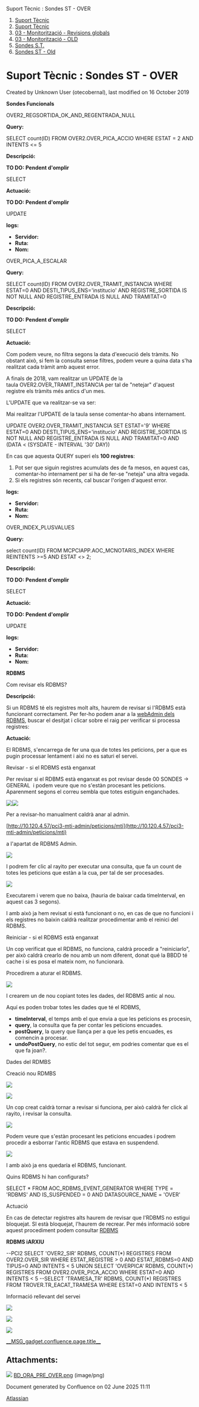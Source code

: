Suport Tècnic : Sondes ST - OVER  

1.  [Suport Tècnic](index.md)
2.  [Suport Tècnic](13893782.md)
3.  [03 - Monitorització - Revisions globals](26313327.md)
4.  [03 - Monitorització - OLD](128647245.md)
5.  [Sondes S.T.](Sondes-S.T._30869120.md)
6.  [Sondes ST - Old](Sondes-ST---Old_41522507.md)

Suport Tècnic : Sondes ST - OVER
================================

Created by Unknown User (otecobernal), last modified on 16 October 2019

**Sondes Funcionals**

OVER2\_REGSORTIDA\_OK\_AND\_REGENTRADA\_NULL

  

**Query:**

SELECT count(ID) FROM OVER2.OVER\_PICA\_ACCIO WHERE ESTAT = 2 AND INTENTS <= 5

**Descripció:** 

**TO DO: Pendent d'omplir**

SELECT 

  

**Actuació:** 

**TO DO: Pendent d'omplir**

UPDATE

  

**logs:** 

*   **Servidor:**
*   **Ruta:**
*   **Nom:**  

OVER\_PICA\_A\_ESCALAR

  

**Query:**

SELECT count(ID) FROM OVER2.OVER\_TRAMIT\_INSTANCIA WHERE ESTAT=0 AND DESTI\_TIPUS\_ENS='institucio' AND REGISTRE\_SORTIDA IS NOT NULL AND REGISTRE\_ENTRADA IS NULL AND TRAMITAT=0

**Descripció:** 

**TO DO: Pendent d'omplir**

SELECT 

  

**Actuació:** 

Com podem veure, no filtra segons la data d'execució dels tràmits. No obstant això, si fem la consulta sense filtres, podem veure a quina data s'ha realitzat cada tràmit amb aquest error.

A finals de 2018, vam realitzar un UPDATE de la taula OVER2.OVER\_TRAMIT\_INSTANCIA per tal de "netejar" d'aquest registre els tràmits més antics d'un mes.

L'UPDATE que va realitzar-se va ser:

Mai realitzar l'UPDATE de la taula sense comentar-ho abans internament.

UPDATE OVER2.OVER\_TRAMIT\_INSTANCIA
SET ESTAT='9'
WHERE ESTAT=0 
AND DESTI\_TIPUS\_ENS='institucio' 
AND REGISTRE\_SORTIDA IS NOT NULL
AND REGISTRE\_ENTRADA IS NULL 
AND TRAMITAT=0
AND (DATA < (SYSDATE - INTERVAL '30' DAY))

En cas que aquesta QUERY superi els **100 registres**:

1.  Pot ser que siguin registres acumulats des de fa mesos, en aquest cas, comentar-ho internament per si ha de fer-se "neteja" una altra vegada.
2.  Si els registres són recents, cal buscar l'origen d'aquest error.

  

**logs:** 

*   **Servidor:**
*   **Ruta:**
*   **Nom:**  

OVER\_INDEX\_PLUSVALUES

  

**Query:**

select count(ID) FROM MCPCIAPP.AOC\_MCNOTARIS\_INDEX WHERE REINTENTS >=5 AND ESTAT <> 2;

  
  

**Descripció:** 

**TO DO: Pendent d'omplir**

SELECT 

  

**Actuació:** 

**TO DO: Pendent d'omplir**

UPDATE

  

**logs:** 

*   **Servidor:**
*   **Ruta:**
*   **Nom:**  

**RDBMS**

Com revisar els RDBMS?

  

**Descripció:** 

Si un RDBMS té els registres molt alts, haurem de revisar si l'RDBMS està funcionant correctament. Per fer-ho podem anar a la [webAdmin dels RDBMS](http://admin3.app.aoc.cat/pci3-rdbmseg-admin/), buscar el desitjat i clicar sobre el raig per verificar si processa registres:

  

**Actuació:** 

  

El RDBMS, s'encarrega de fer una qua de totes les peticions, per a que es pugin processar lentament i aixì no es saturi el servei.

Revisar - si el RDBMS està enganxat

Per revisar si el RDBMS està enganxat es pot revisar desde 00 SONDES → GENERAL  i podem veure que no s'estàn procesant les peticions. Aparenment segons el correu sembla que totes estiguin enganchades.

![](attachments/41521689/41521706.png)![](attachments/41521689/41521708.png)

Per a revisar-ho manualment caldrà anar al admin.

[http://10.120.4.57/pci3-mti-admin/peticions/mti](http://10.120.4.57/pci3-mti-admin/peticions/mti)

a l'apartat de RDBMS Admin.

![](attachments/41521689/41521699.png)

I podrem fer clic al rayito per executar una consulta, que fa un count de totes les peticions que estàn a la cua, per tal de ser procesades. 

![](attachments/41521689/41521709.png)

Executarem i verem que no baixa, (hauria de baixar cada timeInterval, en aquest cas 3 segons).

I amb això ja hem revisat si està funcionant o no, en cas de que no funcioni i els registres no baixin caldrà realitzar procedimentar amb el reinici del RDBMS.

  

Reiniciar - si el RDBMS està enganxat

  

Un cop verificat que el RDBMS, no funciona, caldrà procedir a "reiniciarlo", per això caldrà crearlo de nou amb un nom diferent, donat qué la BBDD té cache i si es posa el mateix nom, no funcionarà.

Procedirem a aturar el RDBMS.

![](attachments/41521689/41521711.png)

I crearem un de nou copiant totes les dades, del RDBMS antic al nou. 

Aquí es poden trobar totes les dades que té el RDBMS,

*   **timeInterval**, el temps amb el que envia a que les peticions es procesin, 
*   **query**, la consulta que fa per contar les peticions encuades.
*   **postQuery**, la query que llança per a que les petis encuades, es comencin a procesar.
*   **undoPostQuery**, no estic del tot segur, em podries comentar que es el que fa joan?.

Dades del RDMBS 

Creació nou RDMBS

![](attachments/41521689/41521712.png)

![](attachments/41521689/41521713.png)

  
Un cop creat caldrà tornar a revisar si funciona, per això caldrà fer click al rayito, i revisar la consulta.

![](attachments/41521689/41521715.png)

Podem veure que s'estàn procesant les peticions encuades i podrem procedir a esborrar l'antic RDBMS que estava en suspendend. 

![](attachments/41521689/41521717.png)

I amb això ja ens quedaría el RDBMS, funcionant.

  

  

  

  

  

  

  

Quins RDBMS hi han configurats?

SELECT \* FROM AOC\_RDBMS\_EVENT\_GENERATOR
WHERE TYPE = 'RDBMS'
AND IS\_SUSPENDED = 0
AND DATASOURCE\_NAME = 'OVER'

Actuació

En cas de detectar registres alts haurem de revisar que l'RDBMS no estigui bloquejat. SI està bloquejat, l'haurem de recrear. Per més informació sobre aquest procediment podem consultar [RDBMS](/pages/createpage.action?spaceKey=SII&title=RDBMS&linkCreation=true&fromPageId=28705264)

**RDBMS iARXIU**

\--PCI2
SELECT 'OVER2\_SIR' RDBMS, COUNT(\*) REGISTRES FROM OVER2.OVER\_SIR WHERE ESTAT\_REGISTRE > 0 AND ESTAT\_RDBMS=0 AND TIPUS=0 AND INTENTS < 5
 UNION
SELECT 'OVERPICA' RDBMS, COUNT(\*) REGISTRES FROM OVER2.OVER\_PICA\_ACCIO WHERE ESTAT=0 AND INTENTS < 5
--SELECT 'TRAMESA\_TR' RDBMS, COUNT(\*) REGISTRES FROM TROVER.TR\_EACAT\_TRAMESA WHERE ESTAT=0 AND INTENTS < 5 

Informació rellevant del servei

![](plugins/servlet/confluence/placeholder/unknown-attachment)

![](plugins/servlet/confluence/placeholder/unknown-attachment)

  

**![](attachments/28705264/28705265.png)**

  

<a href="https://confluence.aoc.cat/plugins/servlet/gadgets/ifr?container=atlassian&amp;mid=1885523148800&amp;country=GB&amp;lang=en&amp;view=default&amp;view-params=%7B%22writable%22%3A%22false%22%7D&amp;st=atlassian%3AbWjA7zojsBF%2FENkK986MGOBPg8oV2G55xyZ%2BHTOSSO1obySo4OVVO05S2UzQyx52MOc8Pref1izixlDLsvVNwnSmfmfY0jVI%2FLgHbKRi8WX9vT7bZ1dFQg03T3aq6ymIFavHnqr843VMgeq7Dghso03e%2BiB8WcK5BiNWEgbeyHT1P82BhJ1Y%2F%2FtENJGNjLw24OR1BpHpIggt5XesXb1M2F8VYI2Akbl4mVKC5HaLswogkbhJtWLE12E6qwDm3Ff6FynwGW4xw1XmLFB8teRF7jFREOLgEnRh5wbT1K%2FeaGS4hkXKCXHFZR%2F4%2B7kg8Fwkt4yndbhpvf90XZLGw%2FeUOa1pGu%2BOigpPjcL%2FbLj45MLZOjKF&amp;up\_isConfigured=true&amp;up\_spaceName=&amp;up\_spaceKey=SII&amp;up\_pageName=OVER+%28Oficina+Virtual+d%27Emissi%C3%B3+i+Recepci%C3%B3%29&amp;up\_pageId=26313459&amp;up\_showLink=true&amp;up\_refresh=false&amp;up\_isEditable=false&amp;url=https%3A%2F%2Fconfluence.aoc.cat%2Frest%2Fgadgets%2F1.0%2Fg%2Fcom.atlassian.confluence.plugins.gadgets%3Aconfluence-page-gadget%2Fgadgets%2Fconfluence-page-gadget.xml&amp;libs=auth-refresh#rpctoken=667138405">\_\_MSG\_gadget.confluence.page.title\_\_</a>

  

Attachments:
------------

![](images/icons/bullet_blue.gif) [BD\_ORA\_PRE\_OVER.png](attachments/28705264/28705265.png) (image/png)  

Document generated by Confluence on 02 June 2025 11:11

[Atlassian](http://www.atlassian.com/)